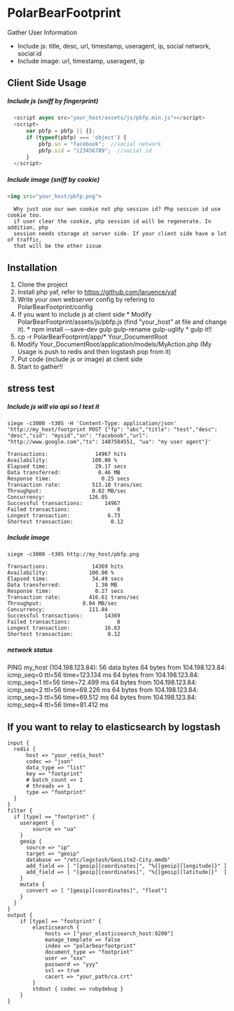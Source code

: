 # PolarBearFootprint

Gather User Information 
* Include js: title, desc, url, timestamp, useragent, ip, social network, social id
* Include image: url, timestamp, useragent, ip
  
## Client Side Usage

##### Include js (sniff by fingerprint)
```javascript
  <script async src="your_host/assets/js/pbfp.min.js"></script>
  <script>
      var pbfp = pbfp || {};
      if (typeof(pbfp) === 'object') {
          pbfp.sn = "facebook";  //social network
          pbfp.sid = "123456789";  //social id
      }
  </script>
```

##### Include image (sniff by cookie)
```html
<img src="your_host/pbfp.png">
```  
```remark  
  Why just use our own cookie not php session id? Php session id use cookie too. 
  if user clear the cookie, php session id will be regenerate. In addition, php 
  session needs storage at server side. If your client side have a lot of traffic, 
  that will be the other issue
```

## Installation
  1. Clone the project 
  2. Install php yaf, refer to https://github.com/laruence/yaf
  3. Write your own webserver config by refering to PolarBearFootprint/config
  4. If you want to include js at client side
    * Modify PolarBearFootprint/assets/js/pbfp.js (find "your_host" at file and change it).
    * npm install --save-dev gulp gulp-rename gulp-uglify
    * gulp it!!
  5. cp -r PolarBearFootprint/app/* Your_DocumentRoot
  6. Modify Your_DocumentRoot/application/models/MyAction.php (My Usage is push to redis and then logstash pop from it)
  7. Put code (include js or image) at client side
  8. Start to gather!!

## stress test

##### Include js will via api so I test it
```report
siege -c3000 -t30S -H 'Content-Type: application/json' 'http://my_host/footprint POST {"fp": "abc","title": "test","desc": "desc","sid": "mysid","sn": "facebook","url": "http://www.google.com","ts": 1487584551, "ua": "my user agent"}'

Transactions:               14967 hits
Availability:              100.00 %
Elapsed time:               29.17 secs
Data transferred:            0.46 MB
Response time:                0.25 secs
Transaction rate:          513.10 trans/sec
Throughput:                0.02 MB/sec
Concurrency:              126.05
Successful transactions:       14967
Failed transactions:               0
Longest transaction:            6.73
Shortest transaction:            0.12
```

##### Include image
```report
siege -c3000 -t30S http://my_host/pbfp.png

Transactions:		       14369 hits
Availability:		      100.00 %
Elapsed time:		       34.49 secs
Data transferred:	        1.30 MB
Response time:		        0.27 secs
Transaction rate:	      416.61 trans/sec
Throughput:		        0.04 MB/sec
Concurrency:		      111.84
Successful transactions:       14369
Failed transactions:	           0
Longest transaction:	       16.63
Shortest transaction:	        0.12
```

##### network status
PING my_host (104.198.123.84): 56 data bytes
64 bytes from 104.198.123.84: icmp_seq=0 ttl=56 time=123.134 ms
64 bytes from 104.198.123.84: icmp_seq=1 ttl=56 time=72.499 ms
64 bytes from 104.198.123.84: icmp_seq=2 ttl=56 time=69.226 ms
64 bytes from 104.198.123.84: icmp_seq=3 ttl=56 time=69.512 ms
64 bytes from 104.198.123.84: icmp_seq=4 ttl=56 time=81.412 ms

## If you want to relay to elasticsearch by logstash
```config
input {
  redis {
      host => "your_redis_host"
      codec => "json"
      data_type => "list"
      key => "footprint"
      # batch_count => 1
      # threads => 1
      type => "footprint"
  }
}
filter {
  if [type] == "footprint" {
    useragent {
        source => "ua"
    }
    geoip {
      source => "ip"
      target => "geoip"
      database => "/etc/logstash/GeoLite2-City.mmdb"
      add_field => [ "[geoip][coordinates]", "%{[geoip][longitude]}" ]
      add_field => [ "[geoip][coordinates]", "%{[geoip][latitude]}"  ]
    }
    mutate {
      convert => [ "[geoip][coordinates]", "float"]
    }
  }
}
output {
    if [type] == "footprint" {
        elasticsearch {
            hosts => ["your_elasticsearch_host:9200"]
            manage_template => false
            index => "polarbearfootprint"
            document_type => "footprint"
            user => "xxx"
            password => "yyy"
            ssl => true
            cacert => "your_path/ca.crt"
        }
        stdout { codec => rubydebug }
    }
}
```
